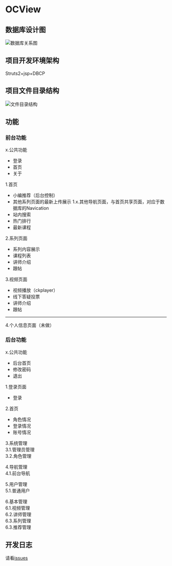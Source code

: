 # OCView

## 数据库设计图
![数据库关系图](http://7naraf.com1.z0.glb.clouddn.com/ocview-db.png)

## 项目开发环境架构
Struts2+jsp+DBCP

## 项目文件目录结构
![文件目录结构](http://7naraf.com1.z0.glb.clouddn.com/ocview-construction.png)

## 功能

### 前台功能

x.公共功能
- 登录
- 首页
- 关于


1.首页
- 小编推荐（后台控制）
- 其他系列页面的最新上传展示
1.x.其他导航页面，与首页共享页面，对应于数据库的Navication
- 站内搜索
- 热门排行
- 最新课程

2.系列页面
- 系列内容展示
- 课程列表
- 讲师介绍
- 跟帖

3.视频页面
- 视频播放（ckplayer）
- 线下答疑投票
- 讲师介绍
- 跟帖

---
4.个人信息页面（未做）

### 后台功能
x.公共功能
- 后台首页
- 修改密码
- 退出

1.登录页面  
- 登录  

2.首页  
- 角色情况  
- 登录情况  
- 账号情况  

3.系统管理   
  3.1.管理员管理  
  3.2.角色管理  

4.导航管理  
  4.1.前台导航  

5.用户管理  
  5.1.普通用户  

6.基本管理  
  6.1.视频管理  
  6.2.讲师管理  
  6.3.系列管理  
  6.3.推荐管理  

## 开发日志
请看[issues](https://github.com/ldc4/OCView/issues)


